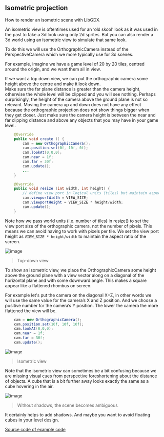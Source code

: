 ## Isometric projection
How to render an isometric scene with LibGDX.

An isometric view is oftentimes used for an ‘old skool’ look as it was used in the past to fake a 3d look using only 2d sprites.  But you can also render a 3d world using an isometric view to simulate that same look.

To do this we will use the OrthographicCamera instead of the PerspectiveCamera which we more typically use for 3d scenes.

For example, imagine we have a game level of 20 by 20 tiles, centred around the origin, and we want them all in view.

If we want a top down view, we can put the orthographic camera some height above the centre and make it look down.  
Make sure the far plane distance is greater than the camera height, otherwise the whole level will be clipped and you will see nothing.
Perhaps surprisingly, the height of the camera above the ground plane is not so relevant. 
Moving the camera up and down does not have any effect because the orthographic projection does not show things bigger when they get closer.
Just make sure the camera height is between the near and far clipping distance and above any objects that you may have in your game level.

```java
	@Override
	public void create () {
		cam = new OrthographicCamera();
		cam.position.set(0f, 10f, 0f);
		cam.lookAt(0,0,0);
		cam.near = 1f;
		cam.far = 30f;
		cam.update();
		...
	}

	@Override
	public void resize (int width, int height) {
		// define view port in logical units (tiles) but maintain aspect ratio if the screen/window
		cam.viewportWidth = VIEW_SIZE;
		cam.viewportHeight = VIEW_SIZE * height/width;
		cam.update();
	}
```
Note how we pass world units (i.e. number of tiles) in resize() to set the view port size of the orthographic camera, not the number of pixels. This means we can avoid having to work with pixels per tile. We set the view port height as `VIEW_SIZE * height/width` to maintain the aspect ratio of the screen.



![image](https://user-images.githubusercontent.com/49096535/231211386-936cabf0-dcf4-43de-8443-e1fb623c8ebc.png)
> Top-down view

To show an isometric view, we place the OrthographicCamera some height above the ground plane with a view vector along on a 
diagonal of the horizontal plane and with some downward angle.  This makes a square appear like a flattened rhombus on screen.

For example let's put the camera on the diagonal X=Z, in other words we will use the same value for the camera’s X and Z position. And we choose a positive number for the camera’s Y position.  The lower the camera the more flattened the view will be. 



```java
	cam = new OrthographicCamera();
	cam.position.set(10f, 10f, 10f);
	cam.lookAt(0,0,0);
	cam.near = 1f;
	cam.far = 30f;
	cam.update();
```

![image](https://user-images.githubusercontent.com/49096535/231210875-06458831-2074-41a5-847e-8f5f2f1bd0b7.png)
> Isometric view

Note that the isometric view can sometimes be a bit confusing because we are missing visual cues from perspective foreshortening about the distance of objects.
A cube that is a bit further away looks exactly the same as a cube hovering in the air.

![image](https://user-images.githubusercontent.com/49096535/231213400-e2016e16-e820-4fbb-afef-ea13d0f4e27c.png)
> Without shadows, the scene becomes ambiguous

It certainly helps to add shadows. And maybe you want to avoid floating cubes in your level design. 


[Source code of example code](https://github.com/MonstrousSoftware/IsoMetric)

